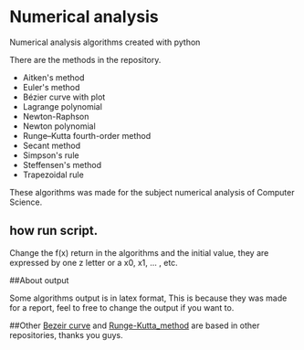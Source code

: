 # Numerical analysis
Numerical analysis algorithms created with python

There are the methods in the repository.

  - Aitken's method
  - Euler's method
  - Bézier curve with plot
  - Lagrange polynomial
  - Newton-Raphson
  - Newton polynomial
  - Runge–Kutta fourth-order method
  - Secant method
  - Simpson's rule
  - Steffensen's method
  - Trapezoidal rule

These algorithms was made for the subject numerical analysis of Computer Science.


## how run script.

Change the f(x) return in the algorithms and the initial value, they are expressed by one z letter or a x0, x1, ... , etc.

##About output

Some algorithms output is in latex format, This is because they was made for a report, feel to free to change the output if you want to.

##Other
[Bezeir curve](http://processingjs.nihongoresources.com/bezierinfo/) and [Runge-Kutta_method](https://rosettacode.org/wiki/Runge-Kutta_method) are based in other repositories, thanks you guys.
